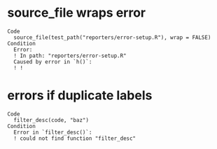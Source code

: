 # source_file wraps error

    Code
      source_file(test_path("reporters/error-setup.R"), wrap = FALSE)
    Condition
      Error:
      ! In path: "reporters/error-setup.R"
      Caused by error in `h()`:
      ! !

# errors if duplicate labels

    Code
      filter_desc(code, "baz")
    Condition
      Error in `filter_desc()`:
      ! could not find function "filter_desc"

